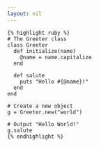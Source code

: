 ```yaml
---
layout: nil
---
```


    {% highlight ruby %}
    # The Greeter class
    class Greeter
      def initialize(name)
        @name = name.capitalize
      end
     
      def salute
        puts "Hello #{@name}!"
      end
    end
     
    # Create a new object
    g = Greeter.new("world")
     
    # Output "Hello World!"
    g.salute
    {% endhighlight %}
